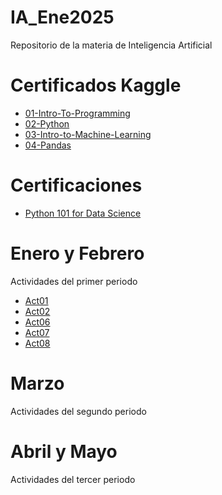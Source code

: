 # IA_Ene2025
Repositorio de la materia de Inteligencia Artificial

# Certificados Kaggle
- [01-Intro-To-Programming](Kaggle/Intro_To_Programming_ValeriaRodriguez.pdf)
- [02-Python](/Kaggle/Python_ValeriaRodriguez.pdf)
- [03-Intro-to-Machine-Learning](/Kaggle/Intro_to_Machine_Learning_ValeriaRodriguez.pdf)
- [04-Pandas](/Kaggle/Pandas_ValeriaRodriguez.pdf)
# Certificaciones
- [Python 101 for Data Science](./Certificaciones/Python101_ValeriaRodriguez.pdf)

# Enero y Febrero
Actividades del primer periodo
- [Act01](./Act_Ene-Feb/Act01-ValeriaRodriguez.pdf)
- [Act02](./Act_Ene-Feb/Act02-ValeriaRodriguez.pdf)
- [Act06](./Act_Ene-Feb/Act6_ValeriaRodriguez.pdf)
- [Act07](./Act_Ene-Feb/Act7_ValeriaRodriguez.pdf)
- [Act08](./Act_Ene-Feb/Act8_ValeriaRodriguez.pdf)

# Marzo
Actividades del segundo periodo

# Abril y Mayo
Actividades del tercer periodo
